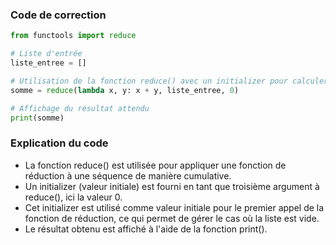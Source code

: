 ### Code de correction

```python
from functools import reduce

# Liste d'entrée
liste_entree = []

# Utilisation de la fonction reduce() avec un initializer pour calculer la somme des éléments de la liste
somme = reduce(lambda x, y: x + y, liste_entree, 0)

# Affichage du résultat attendu
print(somme)
```

### Explication du code

- La fonction reduce() est utilisée pour appliquer une fonction de réduction à une séquence de manière cumulative.
- Un initializer (valeur initiale) est fourni en tant que troisième argument à reduce(), ici la valeur 0.
- Cet initializer est utilisé comme valeur initiale pour le premier appel de la fonction de réduction, ce qui permet de gérer le cas où la liste est vide.
- Le résultat obtenu est affiché à l'aide de la fonction print().